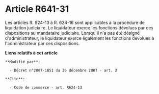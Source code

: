 # Article R641-31

Les articles R. 624-13 à R. 624-16 sont applicables à la procédure de liquidation judiciaire. Le liquidateur exerce les
fonctions dévolues par ces dispositions au mandataire judiciaire. Lorsqu'il n'a pas été désigné d'administrateur, le
liquidateur exerce également les fonctions dévolues à l'administrateur par ces dispositions.

**Liens relatifs à cet article**

	**Modifié par**:

	  - Décret n°2007-1851 du 26 décembre 2007 - art. 2

	**Cite**:

	  - Code de commerce - art. R624-13
